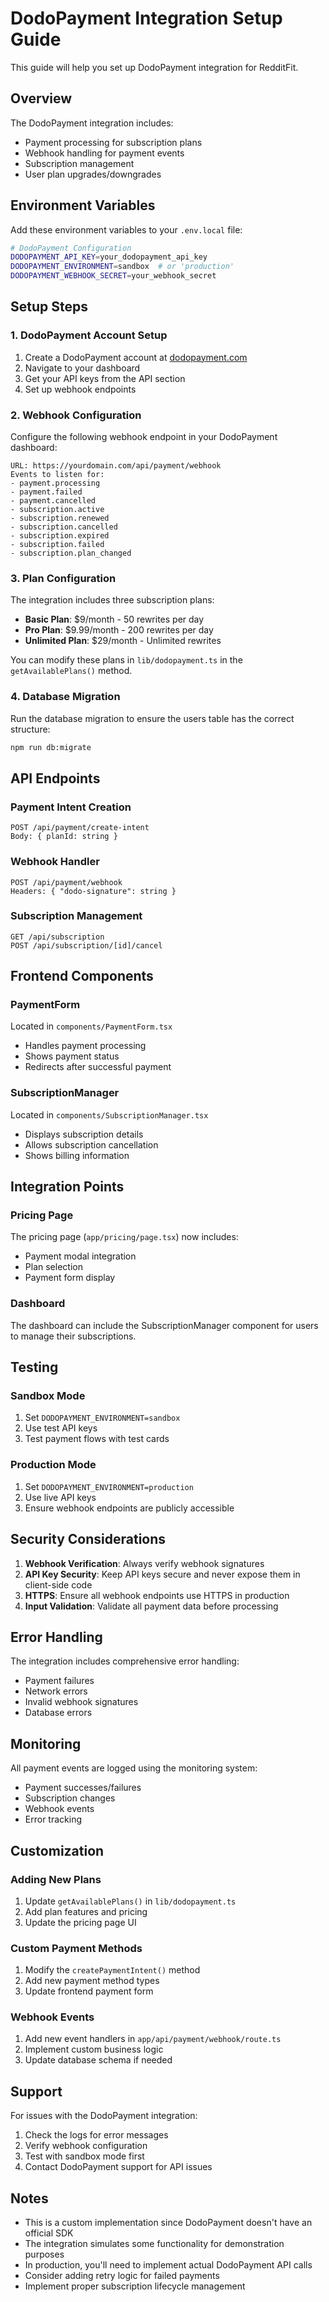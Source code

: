 # DodoPayment Integration Setup Guide

This guide will help you set up DodoPayment integration for RedditFit.

## Overview

The DodoPayment integration includes:

- Payment processing for subscription plans
- Webhook handling for payment events
- Subscription management
- User plan upgrades/downgrades

## Environment Variables

Add these environment variables to your `.env.local` file:

```bash
# DodoPayment Configuration
DODOPAYMENT_API_KEY=your_dodopayment_api_key
DODOPAYMENT_ENVIRONMENT=sandbox  # or 'production'
DODOPAYMENT_WEBHOOK_SECRET=your_webhook_secret
```

## Setup Steps

### 1. DodoPayment Account Setup

1. Create a DodoPayment account at [dodopayment.com](https://dodopayment.com)
2. Navigate to your dashboard
3. Get your API keys from the API section
4. Set up webhook endpoints

### 2. Webhook Configuration

Configure the following webhook endpoint in your DodoPayment dashboard:

```
URL: https://yourdomain.com/api/payment/webhook
Events to listen for:
- payment.processing
- payment.failed
- payment.cancelled
- subscription.active
- subscription.renewed
- subscription.cancelled
- subscription.expired
- subscription.failed
- subscription.plan_changed
```

### 3. Plan Configuration

The integration includes three subscription plans:

- **Basic Plan**: $9/month - 50 rewrites per day
- **Pro Plan**: $9.99/month - 200 rewrites per day
- **Unlimited Plan**: $29/month - Unlimited rewrites

You can modify these plans in `lib/dodopayment.ts` in the `getAvailablePlans()` method.

### 4. Database Migration

Run the database migration to ensure the users table has the correct structure:

```bash
npm run db:migrate
```

## API Endpoints

### Payment Intent Creation

```
POST /api/payment/create-intent
Body: { planId: string }
```

### Webhook Handler

```
POST /api/payment/webhook
Headers: { "dodo-signature": string }
```

### Subscription Management

```
GET /api/subscription
POST /api/subscription/[id]/cancel
```

## Frontend Components

### PaymentForm

Located in `components/PaymentForm.tsx`

- Handles payment processing
- Shows payment status
- Redirects after successful payment

### SubscriptionManager

Located in `components/SubscriptionManager.tsx`

- Displays subscription details
- Allows subscription cancellation
- Shows billing information

## Integration Points

### Pricing Page

The pricing page (`app/pricing/page.tsx`) now includes:

- Payment modal integration
- Plan selection
- Payment form display

### Dashboard

The dashboard can include the SubscriptionManager component for users to manage their subscriptions.

## Testing

### Sandbox Mode

1. Set `DODOPAYMENT_ENVIRONMENT=sandbox`
2. Use test API keys
3. Test payment flows with test cards

### Production Mode

1. Set `DODOPAYMENT_ENVIRONMENT=production`
2. Use live API keys
3. Ensure webhook endpoints are publicly accessible

## Security Considerations

1. **Webhook Verification**: Always verify webhook signatures
2. **API Key Security**: Keep API keys secure and never expose them in client-side code
3. **HTTPS**: Ensure all webhook endpoints use HTTPS in production
4. **Input Validation**: Validate all payment data before processing

## Error Handling

The integration includes comprehensive error handling:

- Payment failures
- Network errors
- Invalid webhook signatures
- Database errors

## Monitoring

All payment events are logged using the monitoring system:

- Payment successes/failures
- Subscription changes
- Webhook events
- Error tracking

## Customization

### Adding New Plans

1. Update `getAvailablePlans()` in `lib/dodopayment.ts`
2. Add plan features and pricing
3. Update the pricing page UI

### Custom Payment Methods

1. Modify the `createPaymentIntent()` method
2. Add new payment method types
3. Update frontend payment form

### Webhook Events

1. Add new event handlers in `app/api/payment/webhook/route.ts`
2. Implement custom business logic
3. Update database schema if needed

## Support

For issues with the DodoPayment integration:

1. Check the logs for error messages
2. Verify webhook configuration
3. Test with sandbox mode first
4. Contact DodoPayment support for API issues

## Notes

- This is a custom implementation since DodoPayment doesn't have an official SDK
- The integration simulates some functionality for demonstration purposes
- In production, you'll need to implement actual DodoPayment API calls
- Consider adding retry logic for failed payments
- Implement proper subscription lifecycle management

